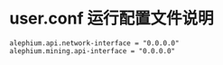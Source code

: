 # user.conf 运行配置文件说明


```shell
alephium.api.network-interface = "0.0.0.0"
alephium.mining.api-interface = "0.0.0.0"


```